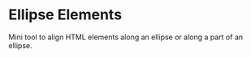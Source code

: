 # Ellipse Elements

Mini tool to align HTML elements along an ellipse or along a part of an ellipse. 